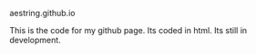 aestring.github.io


This is the code for my github page. Its coded in html.
Its still in development.

